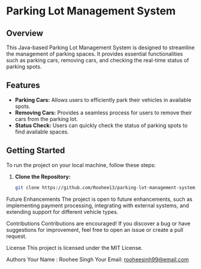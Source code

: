 # Parking Lot Management System

## Overview

This Java-based Parking Lot Management System is designed to streamline the management of parking spaces. It provides essential functionalities such as parking cars, removing cars, and checking the real-time status of parking spots.

## Features

- **Parking Cars:** Allows users to efficiently park their vehicles in available spots.
- **Removing Cars:** Provides a seamless process for users to remove their cars from the parking lot.
- **Status Check:** Users can quickly check the status of parking spots to find available spaces.

## Getting Started

To run the project on your local machine, follow these steps:

1. **Clone the Repository:**
   ```bash
   git clone https://github.com/Roohee13/parking-lot-management-system.git

Future Enhancements
The project is open to future enhancements, such as implementing payment processing, integrating with external systems, and extending support for different vehicle types.

Contributions
Contributions are encouraged! If you discover a bug or have suggestions for improvement, feel free to open an issue or create a pull request.

License
This project is licensed under the MIT License.

Authors
Your Name : Roohee Singh
Your Email: rooheesinh99@email.com
